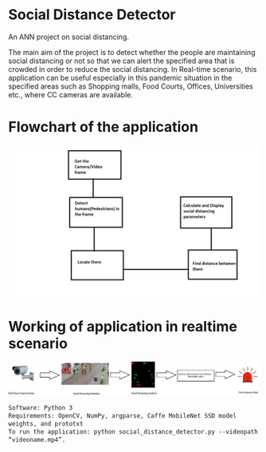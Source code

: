 # Social Distance Detector
 An ANN project on social distancing. 

The main aim of the project is to detect whether the people are maintaining social distancing or not so that we can alert the specified area that is crowded in order to reduce the social distancing. In Real-time scenario, this application can be useful especially in this pandemic situation in the specified areas such as Shopping malls, Food Courts, Offices, Universities etc., where CC cameras are available. 

# Flowchart of the application
<img src="/socialdistancing flowchart.png" alt="flowchart"> 

# Working of application in realtime scenario
<img src="/SocialDistancingReal.jpeg" alt="real"> 

```
Software: Python 3
Requirements: OpenCV, NumPy, argparse, Caffe MobileNet SSD model weights, and prototxt 
To run the application: python social_distance_detector.py --videopath “videoname.mp4”. 
```

